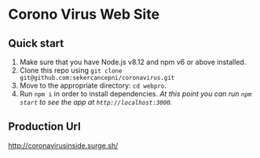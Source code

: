 # Corono Virus Web Site

## Quick start

1.  Make sure that you have Node.js v8.12 and npm v6 or above installed.
2.  Clone this repo using `git clone git@github.com:sekercancepni/coronavirus.git`
3.  Move to the appropriate directory: `cd webpro`.
4.  Run `npm i` in order to install dependencies.
    _At this point you can run `npm start` to see the app at `http://localhost:3000`._

## Production Url

http://coronavirusinside.surge.sh/
